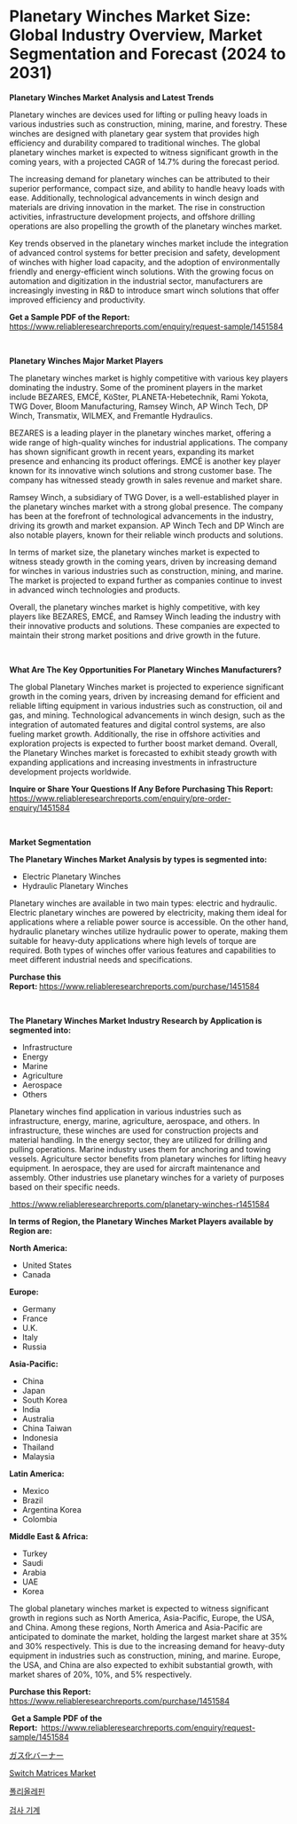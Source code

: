 <p><h1>Planetary Winches Market Size: Global Industry Overview, Market Segmentation and Forecast (2024 to 2031)</h1></p><p><strong>Planetary Winches Market Analysis and Latest Trends</strong></p>
<p><p>Planetary winches are devices used for lifting or pulling heavy loads in various industries such as construction, mining, marine, and forestry. These winches are designed with planetary gear system that provides high efficiency and durability compared to traditional winches. The global planetary winches market is expected to witness significant growth in the coming years, with a projected CAGR of 14.7% during the forecast period.</p><p>The increasing demand for planetary winches can be attributed to their superior performance, compact size, and ability to handle heavy loads with ease. Additionally, technological advancements in winch design and materials are driving innovation in the market. The rise in construction activities, infrastructure development projects, and offshore drilling operations are also propelling the growth of the planetary winches market.</p><p>Key trends observed in the planetary winches market include the integration of advanced control systems for better precision and safety, development of winches with higher load capacity, and the adoption of environmentally friendly and energy-efficient winch solutions. With the growing focus on automation and digitization in the industrial sector, manufacturers are increasingly investing in R&D to introduce smart winch solutions that offer improved efficiency and productivity.</p></p>
<p><strong>Get a Sample PDF of the Report:&nbsp;</strong> <a href="https://www.reliableresearchreports.com/enquiry/request-sample/1451584">https://www.reliableresearchreports.com/enquiry/request-sample/1451584</a></p>
<p>&nbsp;</p>
<p><strong>Planetary Winches Major Market Players</strong></p>
<p><p>The planetary winches market is highly competitive with various key players dominating the industry. Some of the prominent players in the market include BEZARES, EMCÉ, KöSter, PLANETA-Hebetechnik, Rami Yokota, TWG Dover, Bloom Manufacturing, Ramsey Winch, AP Winch Tech, DP Winch, Transmatix, WILMEX, and Fremantle Hydraulics. </p><p>BEZARES is a leading player in the planetary winches market, offering a wide range of high-quality winches for industrial applications. The company has shown significant growth in recent years, expanding its market presence and enhancing its product offerings. EMCÉ is another key player known for its innovative winch solutions and strong customer base. The company has witnessed steady growth in sales revenue and market share.</p><p>Ramsey Winch, a subsidiary of TWG Dover, is a well-established player in the planetary winches market with a strong global presence. The company has been at the forefront of technological advancements in the industry, driving its growth and market expansion. AP Winch Tech and DP Winch are also notable players, known for their reliable winch products and solutions.</p><p>In terms of market size, the planetary winches market is expected to witness steady growth in the coming years, driven by increasing demand for winches in various industries such as construction, mining, and marine. The market is projected to expand further as companies continue to invest in advanced winch technologies and products.</p><p>Overall, the planetary winches market is highly competitive, with key players like BEZARES, EMCÉ, and Ramsey Winch leading the industry with their innovative products and solutions. These companies are expected to maintain their strong market positions and drive growth in the future.</p></p>
<p>&nbsp;</p>
<p><strong>What Are The Key Opportunities For Planetary Winches Manufacturers?</strong></p>
<p><p>The global Planetary Winches market is projected to experience significant growth in the coming years, driven by increasing demand for efficient and reliable lifting equipment in various industries such as construction, oil and gas, and mining. Technological advancements in winch design, such as the integration of automated features and digital control systems, are also fueling market growth. Additionally, the rise in offshore activities and exploration projects is expected to further boost market demand. Overall, the Planetary Winches market is forecasted to exhibit steady growth with expanding applications and increasing investments in infrastructure development projects worldwide.</p></p>
<p><strong>Inquire or Share Your Questions If Any Before Purchasing This Report:</strong> <a href="https://www.reliableresearchreports.com/enquiry/pre-order-enquiry/1451584">https://www.reliableresearchreports.com/enquiry/pre-order-enquiry/1451584</a></p>
<p>&nbsp;</p>
<p><strong>Market Segmentation</strong></p>
<p><strong>The Planetary Winches Market Analysis by types is segmented into:</strong></p>
<p><ul><li>Electric Planetary Winches</li><li>Hydraulic Planetary Winches</li></ul></p>
<p><p>Planetary winches are available in two main types: electric and hydraulic. Electric planetary winches are powered by electricity, making them ideal for applications where a reliable power source is accessible. On the other hand, hydraulic planetary winches utilize hydraulic power to operate, making them suitable for heavy-duty applications where high levels of torque are required. Both types of winches offer various features and capabilities to meet different industrial needs and specifications.</p></p>
<p><strong>Purchase this Report:&nbsp;</strong><a href="https://www.reliableresearchreports.com/purchase/1451584">https://www.reliableresearchreports.com/purchase/1451584</a></p>
<p>&nbsp;</p>
<p><strong>The Planetary Winches Market Industry Research by Application is segmented into:</strong></p>
<p><ul><li>Infrastructure</li><li>Energy</li><li>Marine</li><li>Agriculture</li><li>Aerospace</li><li>Others</li></ul></p>
<p><p>Planetary winches find application in various industries such as infrastructure, energy, marine, agriculture, aerospace, and others. In infrastructure, these winches are used for construction projects and material handling. In the energy sector, they are utilized for drilling and pulling operations. Marine industry uses them for anchoring and towing vessels. Agriculture sector benefits from planetary winches for lifting heavy equipment. In aerospace, they are used for aircraft maintenance and assembly. Other industries use planetary winches for a variety of purposes based on their specific needs.</p></p>
<p><a href="https://www.reliableresearchreports.com/planetary-winches-r1451584">&nbsp;https://www.reliableresearchreports.com/planetary-winches-r1451584</a></p>
<p><strong>In terms of Region, the Planetary Winches Market Players available by Region are:</strong></p>
<p>
    <p> <strong> North America: </strong>
        <ul>
            <li>United States</li>
            <li>Canada</li>
        </ul>
        </p> 
    <p> <strong> Europe: </strong>
        <ul>
            <li>Germany</li>
            <li>France</li>
            <li>U.K.</li>
            <li>Italy</li>
            <li>Russia</li>
        </ul>
        </p> 
    <p> <strong> Asia-Pacific: </strong>
        <ul>
            <li>China</li>
            <li>Japan</li>
            <li>South Korea</li>
            <li>India</li>
            <li>Australia</li>
            <li>China Taiwan</li>
            <li>Indonesia</li>
            <li>Thailand</li>
            <li>Malaysia</li>
        </ul>
        </p> 
    <p> <strong> Latin America: </strong>
        <ul>
            <li>Mexico</li>
            <li>Brazil</li>
            <li>Argentina Korea</li>
            <li>Colombia</li>
        </ul>
        </p> 
    <p> <strong> Middle East & Africa: </strong>
        <ul>
            <li>Turkey</li>
            <li>Saudi</li>
            <li>Arabia</li>
            <li>UAE</li>
            <li>Korea</li>
        </ul>
    </p>
    </p>
<p><p>The global planetary winches market is expected to witness significant growth in regions such as North America, Asia-Pacific, Europe, the USA, and China. Among these regions, North America and Asia-Pacific are anticipated to dominate the market, holding the largest market share at 35% and 30% respectively. This is due to the increasing demand for heavy-duty equipment in industries such as construction, mining, and marine. Europe, the USA, and China are also expected to exhibit substantial growth, with market shares of 20%, 10%, and 5% respectively.</p></p>
<p><strong>Purchase this Report: </strong><a href="https://www.reliableresearchreports.com/purchase/1451584">https://www.reliableresearchreports.com/purchase/1451584</a></p>
<p>&nbsp;<strong>Get a Sample PDF of the Report:&nbsp;&nbsp;</strong><a href="https://www.reliableresearchreports.com/enquiry/request-sample/1451584">https://www.reliableresearchreports.com/enquiry/request-sample/1451584</a></p>
<p><strong></strong></p>
<p><p><a href="https://github.com/AriMuller2009/Market-Research-Report-List-1/blob/main/302013129204.md">ガス化バーナー</a></p><p><a href="https://github.com/Airanohannonzb68e5pb53oc1/Market-Research-Report-List-2/blob/main/switch-matrices-market.md">Switch Matrices Market</a></p><p><a href="https://github.com/TimmyMann6767/Market-Research-Report-List-1/blob/main/841364126915.md">폴리올레핀</a></p><p><a href="https://github.com/JeromeRtyau89966/Market-Research-Report-List-1/blob/main/556267626916.md">검사 기계</a></p></p>